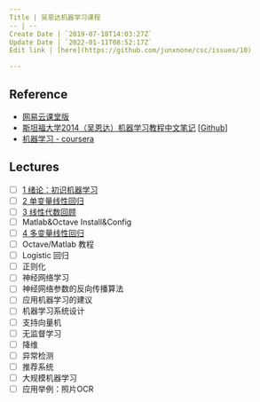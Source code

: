```yaml
---
Title | 吴恩达机器学习课程
-- | --
Create Date | `2019-07-18T14:03:27Z`
Update Date | `2022-01-11T08:52:17Z`
Edit link | [here](https://github.com/junxnone/csc/issues/10)

---
```

## Reference
- [网易云课堂版](https://study.163.com/course/courseMain.htm?courseId=1004570029)
- [斯坦福大学2014（吴恩达）机器学习教程中文笔记](http://www.ai-start.com/ml2014/) [[Github](https://github.com/fengdu78/Coursera-ML-AndrewNg-Notes)]
- [机器学习 - coursera](https://www.coursera.org/learn/machine-learning)


## Lectures

- [ ] [1 绪论：初识机器学习](/吴恩达机器学习课程_1_绪论)
- [ ] [2 单变量线性回归](/吴恩达机器学习课程_2_单变量线性回归)
- [ ] [3 线性代数回顾](/吴恩达机器学习课程_3_线性代数回顾)
- [ ] Matlab&Octave Install&Config
- [ ] [4 多变量线性回归](/吴恩达机器学习课程_4_多变量线性回归)
- [ ] Octave/Matlab 教程
- [ ] Logistic 回归
- [ ] 正则化
- [ ] 神经网络学习
- [ ] 神经网络参数的反向传播算法
- [ ] 应用机器学习的建议
- [ ] 机器学习系统设计
- [ ] 支持向量机
- [ ] 无监督学习
- [ ] 降维
- [ ] 异常检测
- [ ] 推荐系统
- [ ] 大规模机器学习
- [ ] 应用举例：照片OCR
